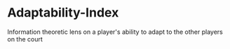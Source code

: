 # Adaptability-Index
Information theoretic lens on a player's ability to adapt to the other players on the court
